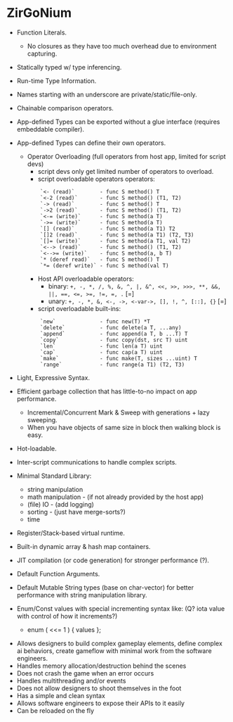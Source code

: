 # ZirGoNium

* Function Literals.
	* No closures as they have too much overhead due to environment capturing.

* Statically typed w/ type inferencing.

* Run-time Type Information.

* Names starting with an underscore are private/static/file-only.

* Chainable comparison operators.

* App-defined Types can be exported without a glue interface (requires embeddable compiler).

* App-defined Types can define their own operators.
	* Operator Overloading (full operators from host app, limited for script devs)
		* script devs only get limited number of operators to overload.
		* script overloadable operators operators:
		```
			`<- (read)`        - func S method() T
			`<-2 (read)`       - func S method() (T1, T2)
			`-> (read)`        - func S method() T
			`->2 (read)`       - func S method() (T1, T2)
			`<-= (write)`      - func S method(a T)
			`->= (write)`      - func S method(a T)
			`[] (read)`        - func S method(a T1) T2
			`[]2 (read)`       - func S method(a T1) (T2, T3)
			`[]= (write)`      - func S method(a T1, val T2)
			`<--> (read)`      - func S method() (T1, T2)
			`<-->= (write)`    - func S method(a, b T)
			`* (deref read)`   - func S method() T
			`*= (deref write)` - func S method(val T)
		```
		* Host API overloadable operators:
			* binary: `+, -, *, /, %, &, ^, |, &^, <<, >>, >>>, **, &&, ||, ==, <=, >=, !=, =, .` [=]
			* unary:  `+, -, *, &, <-, ->, <-var->, [], !, ^, [::], {}` [=]
		* script overloadable built-ins:
		```
			`new`              - func new(T) *T
			`delete`           - func delete(a T, ...any)
			`append`           - func append(a T, b ...T) T
			`copy`             - func copy(dst, src T) uint
			`len`              - func len(a T) uint
			`cap`              - func cap(a T) uint
			`make`             - func make(T, sizes ...uint) T
			`range`            - func range(a T1) (T2, T3)
		```

* Light, Expressive Syntax.

* Efficient garbage collection that has little-to-no impact on app performance.
	* Incremental/Concurrent Mark & Sweep with generations + lazy sweeping.
	* When you have objects of same size in block then walking block is easy.

* Hot-loadable.
* Inter-script communications to handle complex scripts.

* Minimal Standard Library:
	* string manipulation
	* math manipulation - (if not already provided by the host app)
	* (file) IO - (add logging)
	* sorting - (just have merge-sorts?)
	* time

* Register/Stack-based virtual runtime.

* Built-in dynamic array & hash map containers.

* JIT compilation (or code generation) for stronger performance (?).

* Default Function Arguments.

* Default Mutable String types (base on char-vector) for better performance with string manipulation library.

* Enum/Const values with special incrementing syntax like: (Q? iota value with control of how it increments?)
	* enum ( <<= 1 ) { values };


- Allows designers to build complex gameplay elements, define complex ai behaviors, create gameflow with minimal work from the software engineers.
- Handles memory allocation/destruction behind the scenes
- Does not crash the game when an error occurs
- Handles multithreading and/or events
- Does not allow designers to shoot themselves in the foot
- Has a simple and clean syntax
- Allows software engineers to expose their APIs to it easily
- Can be reloaded on the fly
